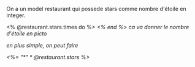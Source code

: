 On a un model restaurant qui possede stars comme nombre d'étoile  en integer.

<% @restaurant.stars.times do %>
  <i class="fa fa-star">
<% end %>
ca va donner le nombre d'étoile en picto

en plus simple, on peut faire 
<p><%= "*" * @restaurant.stars %></p>
